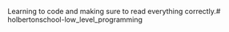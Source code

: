 Learning to code and making sure to read everything correctly.# holbertonschool-low_level_programming
